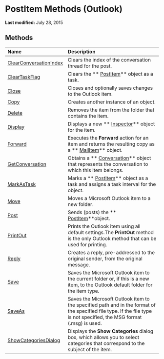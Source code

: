 
# PostItem Methods (Outlook)

 **Last modified:** July 28, 2015


## Methods



|**Name**|**Description**|
|:-----|:-----|
| [ClearConversationIndex](25999025-52f9-8cc9-108f-e3898c2c2b24.md)|Clears the index of the conversation thread for the post.|
| [ClearTaskFlag](c6b6d8b3-9eea-b65f-1dcc-017536492cae.md)|Clears the  ** [PostItem](de44065d-4e93-315a-279f-7b92f09c0465.md)** object as a task.|
| [Close](fd80ee3c-2ee1-20ff-1f43-d706695b128c.md)|Closes and optionally saves changes to the Outlook item.|
| [Copy](322c9312-512b-eae3-2e6a-950254efdfc1.md)|Creates another instance of an object.|
| [Delete](cdf47579-b542-f975-81e3-aa613f60830c.md)|Removes the item from the folder that contains the item.|
| [Display](7be08ed2-27c4-1d4e-c7c7-82cc908ff7e2.md)|Displays a new  ** [Inspector](d7384756-669c-0549-1032-c3b864187994.md)** object for the item.|
| [Forward](d942b1c9-2c70-b250-c3ff-c46aed5755b0.md)|Executes the  **Forward** action for an item and returns the resulting copy as a ** [MailItem](14197346-05d2-0250-fa4c-4a6b07daf25f.md)** object.|
| [GetConversation](f5912703-d064-5e4a-b3ae-5091d791cb87.md)|Obtains a  ** [Conversation](2705d38a-ebc0-e5a7-208b-ffe1f5446b1b.md)** object that represents the conversation to which this item belongs.|
| [MarkAsTask](78ead34b-3861-0204-1bc3-687a2c25ab73.md)|Marks a  ** [PostItem](de44065d-4e93-315a-279f-7b92f09c0465.md)** object as a task and assigns a task interval for the object.|
| [Move](f2e7618d-bbf5-4e82-e7e5-6cfb19e8b78a.md)|Moves a Microsoft Outlook item to a new folder.|
| [Post](289b23e8-30ec-e769-e803-5db9c01b2c79.md)|Sends (posts) the  ** [PostItem](de44065d-4e93-315a-279f-7b92f09c0465.md)**object.|
| [PrintOut](0df3d786-a687-68c2-1226-20648f7f5179.md)|Prints the Outlook item using all default settings.The  **PrintOut** method is the only Outlook method that can be used for printing.|
| [Reply](05962ba1-583a-d3c9-63fb-e0d71705ae1f.md)|Creates a reply, pre-addressed to the original sender, from the original message.|
| [Save](de45d477-c773-0475-bf2a-498533689780.md)|Saves the Microsoft Outlook item to the current folder or, if this is a new item, to the Outlook default folder for the item type.|
| [SaveAs](c76c4b20-308c-e411-89cc-40dd40dd86bb.md)|Saves the Microsoft Outlook item to the specified path and in the format of the specified file type. If the file type is not specified, the MSG format (.msg) is used.|
| [ShowCategoriesDialog](00483040-7c23-e920-3d97-1ac456c25b05.md)|Displays the  **Show Categories** dialog box, which allows you to select categories that correspond to the subject of the item.|
